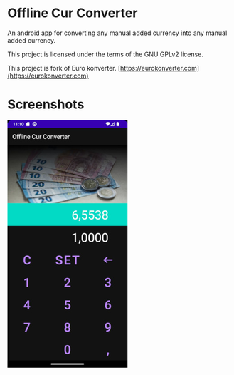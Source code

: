 # Offline Cur Converter
  
An android app for converting any manual added currency into any manual added currency. 

This project is licensed under the terms of the GNU GPLv2 license.

This project is fork of Euro konverter.
[https://eurokonverter.com](https://eurokonverter.com)  


# Screenshots

![screenshot](.github/Screenshot-270.jpg)
